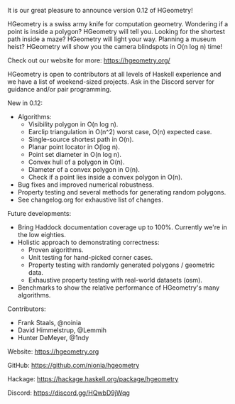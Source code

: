 It is our great pleasure to announce version 0.12 of HGeometry!

HGeometry is a swiss army knife for computation geometry. Wondering if a point
is inside a polygon? HGeometry will tell you. Looking for the shortest path
inside a maze? HGeometry will light your way. Planning a museum heist? HGeometry
will show you the camera blindspots in O(n log n) time!

Check out our website for more: https://hgeometry.org/

HGeometry is open to contributors at all levels of Haskell experience and
we have a list of weekend-sized projects. Ask in the Discord server
for guidance and/or pair programming.

New in 0.12:
 - Algorithms:
   - Visibility polygon in O(n log n).
   - Earclip triangulation in O(n^2) worst case, O(n) expected case.
   - Single-source shortest path in O(n).
   - Planar point locator in O(log n).
   - Point set diameter in O(n log n).
   - Convex hull of a polygon in O(n).
   - Diameter of a convex polygon in O(n).
   - Check if a point lies inside a convex polygon in O(n).
 - Bug fixes and improved numerical robustness.
 - Property testing and several methods for generating random polygons.
 - See changelog.org for exhaustive list of changes.

Future developments:
 - Bring Haddock documentation coverage up to 100%. Currently we're in the low eighties.
 - Holistic approach to demonstrating correctness:
    - Proven algorithms.
    - Unit testing for hand-picked corner cases.
    - Property testing with randomly generated polygons / geometric data.
    - Exhaustive property testing with real-world datasets (osm).
 - Benchmarks to show the relative performance of HGeometry's many algorithms.

Contributors:
 - Frank Staals, @noinia
 - David Himmelstrup, @Lemmih
 - Hunter DeMeyer, @1ndy

Website: https://hgeometry.org

GitHub:  https://github.com/nionia/hgeometry

Hackage: https://hackage.haskell.org/package/hgeometry

Discord: https://discord.gg/HQwbD9jWqg
